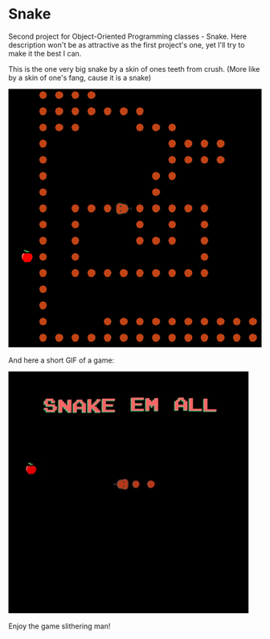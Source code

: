 # Snake
Second project for Object-Oriented Programming classes - Snake.
Here description won't be as attractive as the first project's one,
 yet I'll try to make it the best I can.

This is the one very big snake by a skin of ones teeth from crush.
 (More like by a skin of one's fang, cause it is a snake)

![](Resources/BigooSnakoo.png)

And here a short GIF of a game:

![](Resources/Gameplay.gif)

Enjoy the game slithering man!